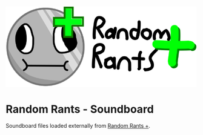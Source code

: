 ![Random Rants Logo](randomrants-plus.svg)

# Random Rants - Soundboard
Soundboard files loaded externally from [Random Rants +](https://randomrants-plus.onrender.com).
